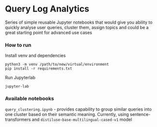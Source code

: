# Query Log Analytics

Series of simple reusable Jupyter notebooks that would give you ability to quickly analyse user queries, cluster them, assign topics and could be a great starting point for advanced use cases

### How to run

Install venv and dependencies
```
python3 -m venv /path/to/new/virtual/environment
pip install -r requirements.txt
```

Run Jupyterlab

```
jupyter-lab
```

### Available notebooks

`query_clustering.ipynb` - provides capability to group similar queries into one cluster based on their semantic meaning. Currently, using sentence-transformers and `distiluse-base-multilingual-cased-v1` model